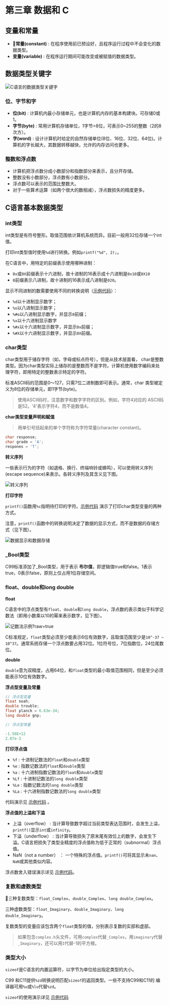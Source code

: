 # 第三章 数据和 C

## 变量和常量

- **常量(constant)** : 在程序使用前已预设好，且程序运行过程中不会变化的数据类型。
- **变量(variable)** : 在程序运行期间可能改变或被赋值的数据类型。

## 数据类型关键字

![C语言的数据类型关键字](https://github.com/logan70/C-Primer-Plus-6th-Notes-CN/blob/master/Chapter-3%20Data%20and%20C/images/1-datatype-key-word.png?raw=true)

### 位、字节和字

- **位(bit)** : 计算机内最小存储单元，也是计算机内存的基本构建块。可存储0或1。
- **字节(byte)** : 常用计算机存储单位，1字节=8位，可表示0~255的整数（2的8次方）。
- **字(word)** : 设计计算机时给定的自然存储单位(8位、16位、32位、64位)。计算机的字长越大，其数据转移越快，允许的内存访问也更多。

### 整数和浮点数

- 计算机把浮点数分成小数部分和指数部分来表示，且分开存储。
- 整数没有小数部分，浮点数有小数部分。
- 浮点数可以表示的范围比整数大。
- 对于一些算术运算（如两个很大的数相减），浮点数损失的精度更多。

## C语言基本数据类型

### int类型

int类型是有符号整形。取值范围依计算机系统而异。目前一般用32位存储一个int值。

打印int类型值时使用`%d`进行转换。例如`printf("%d", 2);`。

在C语言中，用特定的前缀表示使用哪种进制：

- `0x`或`0X`前缀表示十六进制，故十进制的16表示成十六进制是`0x10`或`0X10`
- `0`前缀表示八进制，故十进制的16表示成八进制是`020`。

显示不同进制的数需要使用不同的转换说明（[示例代码](https://github.com/logan70/C-Primer-Plus-6th-Notes-CN/blob/master/Chapter-3%20Data%20and%20C/example/3.3-bases.c)）：

- `%d`以十进制显示数字；
- `%o`以八进制显示数字；
- `%#o`以八进制显示数字，并显示`0`前缀；
- `%x`以十六进制显示数字
- `%#x`以十六进制显示数字，并显示`0x`前缀；
- `%#X`以十六进制显示数字，并显示`0X`前缀。

### char类型

char类型用于储存字符（如，字母或标点符号），但是从技术层面看， char是整数类型。因为char类型实际上储存的是整数而不是字符。计算机使用数字编码来处理字符，即用特定的整数表示特定的字符。

标准ASCII码的范围是0～127，只需7位二进制数即可表示。通常，char 类型被定义为8位的存储单元，即1字节(byte)。

> 使用ASCII码时，注意数字和数字字符的区别。例如，字符4对应的 ASCII码是52。'4'表示字符4，而不是数值4。

**char类型变量声明和赋值**

> 用单引号括起来的单个字符称为字符常量(character constant)。

```c
char response;
char grade = 'A';
respones = 'T';
```

**转义序列**

一些表示行为的字符（如退格、换行、终端响铃或蜂鸣），可以使用转义序列(escape sequence)来表示。各转义序列及其含义见下图。

![转义序列](https://github.com/logan70/C-Primer-Plus-6th-Notes-CN/blob/master/Chapter-3%20Data%20and%20C/images/2-escape-squence.png?raw=true)

**打印字符**

`printf()`函数用`%c`指明待打印的字符。[示例代码](https://github.com/logan70/C-Primer-Plus-6th-Notes-CN/blob/master/Chapter-3%20Data%20and%20C/example/3.5-charcode.c) 演示了打印char类型变量的两种方式。

注意，`printf()`函数中的转换说明决定了数据的显示方式，而不是数据的存储方式（见下图）。

![数据显示和数据存储](genLint(images/3-data-show-and-storage.png))

### _Bool类型

C99标准添加了_Bool类型，用于表示 **布尔值**，即逻辑值true和false。1表示true，0表示false，原则上仅占用1位存储空间。

### float、double和long double

**float**

C语言中的浮点类型有`float`、`double`和`long double`，浮点数的表示类似于科学记数法（即用小数乘以10的幂来表示数字，见下图）。

![记数法示例](https://github.com/logan70/C-Primer-Plus-6th-Notes-CN/blob/master/Chapter-3%20Data%20and%20C/images/4-decimal.png)?raw=true

C标准规定，`float`类型必须至少能表示6位有效数字，且取值范围至少是`10^-37 ~ 10^37`。通常系统存储一个浮点数要占用32位。1位符号位，7位指数位，24位尾数位。

**double**

`double`意为双精度，占用64位，和`float`类型的最小取值范围相同，但是至少必须能表示10位有效数字。

**浮点型变量及常量**

```c
// 浮点型变量
float noah;
double trouble;
float planck = 6.63e-34;
long double gnp;

// 浮点型常量

-1.56E+12
2.87e-3
```

**打印浮点值**

- `%f` : 十进制记数法的`float`和`double`类型
- `%e` : 指数记数法的`float`和`double`类型
- `%a` : 十六进制指数记数法的`float`和`double`类型
- `%Lf` : 十进制记数法的`long double`类型
- `%Le` : 指数记数法的`long double`类型
- `%La` : 十六进制指数记数法的`long double`类型

代码演示见 [示例代码](https://github.com/logan70/C-Primer-Plus-6th-Notes-CN/blob/master/Chapter-3%20Data%20and%20C/example/3.7-showf_pt.c) 。

**浮点值的上溢和下溢**

- 上溢（overflow） : 当计算导致数字超过当前类型表达范围时，会发生上溢，`printf()`显示`int`或`infinity`。
- 下溢（underflow） : 当计算导致损失了原末尾有效位上的数字，会发生下溢。C语言把损失了类型全精度的浮点值称为低于正常的（subnormal）浮点值。
- NaN（not a number） ： 一个特殊的浮点值。`printf()`可将其显示未`nan`、`NaN`或其他类似内容。

浮点数舍入错误演示详见 [示例代码](https://github.com/logan70/C-Primer-Plus-6th-Notes-CN/blob/master/Chapter-3%20Data%20and%20C/example/floaterr.c)。

### 复数和虚数类型

三种复数类型：`float_Complex`、`double_Complex`、`long double_Complex`。

三种虚数类型：`float_Imaginary`、`double_Imaginary`、`long double_Imaginary`。

复数类型的变量应该包含两个`float`类型的值，分别表示复数的实部和虚部。

> 如果包含`complex.h`头文件，可用`complex`代替`_Complex`，用`imaginary`代替`_Imaginary`，还可以用`I`代替-1的平方根。

### 类型大小

`sizeof`是C语言的内置运算符，以字节为单位给出指定类型的大小。

C99 和C11提供`%zd`转换说明匹配`sizeof`的返回类型。一些不支持C99和C11的 编译器可用`%u`或`%lu`代替`%zd`。

`sizeof`的使用演示详见 [示例代码](https://github.com/logan70/C-Primer-Plus-6th-Notes-CN/blob/master/Chapter-3%20Data%20and%20C/example/3.8-typesize.c)